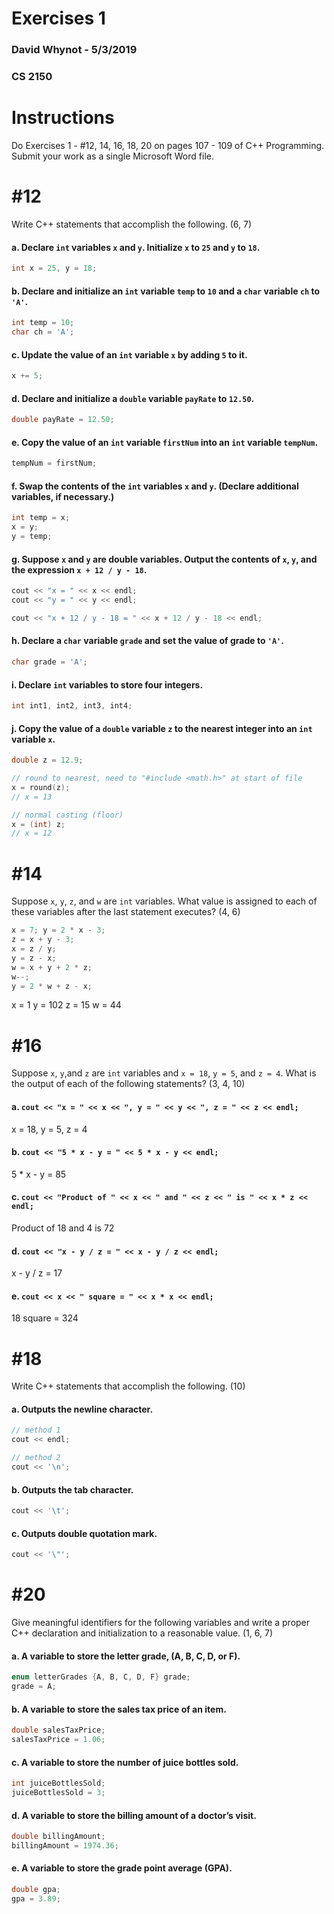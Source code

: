 # Exercises 1
### David Whynot - 5/3/2019
### CS 2150


# Instructions
Do Exercises 1 - #12, 14, 16, 18, 20 on pages 107 - 109 of C++ Programming. Submit your work as a single Microsoft Word file.



# #12
Write C++ statements that accomplish the following. (6, 7)
#### a. Declare `int` variables `x` and `y`. Initialize `x` to `25` and `y` to `18`.
```c++
int x = 25, y = 18;
```

#### b. Declare and initialize an `int` variable `temp` to `10` and a `char` variable `ch` to `'A'`.
```c++
int temp = 10;
char ch = 'A';
```

#### c. Update the value of an `int` variable `x` by adding `5` to it.
```c++
x += 5;
```

#### d. Declare and initialize a `double` variable `payRate` to `12.50`.
```c++
double payRate = 12.50;
```

#### e. Copy the value of an `int` variable `firstNum` into an `int` variable `tempNum`.
```c++
tempNum = firstNum;
```

#### f. Swap the contents of the `int` variables `x` and `y`. (Declare additional variables, if necessary.)
```c++
int temp = x;
x = y;
y = temp;
```

#### g. Suppose `x` and `y` are double variables. Output the contents of `x`, `y`, and the expression `x + 12 / y - 18`.
```c++
cout << "x = " << x << endl;
cout << "y = " << y << endl;

cout << "x + 12 / y - 18 = " << x + 12 / y - 18 << endl;
```

#### h. Declare a `char` variable `grade` and set the value of grade to `'A'`.
```c++
char grade = 'A';
```

#### i. Declare `int` variables to store four integers.
```c++
int int1, int2, int3, int4;
```

#### j. Copy the value of a `double` variable `z` to the nearest integer into an `int` variable `x`.
```c++
double z = 12.9;

// round to nearest, need to "#include <math.h>" at start of file
x = round(z);
// x = 13

// normal casting (floor)
x = (int) z;
// x = 12
```



# #14
Suppose `x`, `y`, `z`, and `w` are `int` variables. What value is assigned to each of these variables after the last statement executes? (4, 6)
```c++
x = 7; y = 2 * x - 3;
z = x + y - 3;
x = z / y;
y = z - x;
w = x + y + 2 * z;
w--;
y = 2 * w + z - x;
```
x = 1
y = 102
z = 15
w = 44


# #16
Suppose `x`, `y`,and `z` are `int` variables and `x = 18`, `y = 5`, and `z = 4`. What is the output of each of the following statements? (3, 4, 10)
#### a. `cout << "x = " << x << ", y = " << y << ", z = " << z << endl;`
x = 18, y = 5, z = 4

#### b. `cout << "5 * x - y = " << 5 * x - y << endl;`
5 * x - y = 85

#### c. `cout << "Product of " << x << " and " << z << " is " << x * z << endl;`
Product of 18 and 4 is 72

#### d. `cout << "x - y / z = " << x - y / z << endl;`
x - y / z = 17

#### e. `cout << x << " square = " << x * x << endl;`
18 square = 324



# #18
Write C++ statements that accomplish the following. (10)
#### a. Outputs the newline character.
```c++
// method 1
cout << endl;

// method 2
cout << '\n';
```

#### b. Outputs the tab character.
```c++
cout << '\t';
```

#### c. Outputs double quotation mark.
```c++
cout << '\"';
```



# #20
Give meaningful identifiers for the following variables and write a proper C++ declaration and initialization to a reasonable value. (1, 6, 7)
#### a. A variable to store the letter grade, (A, B, C, D, or F).
```c++
enum letterGrades {A, B, C, D, F} grade;
grade = A;
```

#### b. A variable to store the sales tax price of an item.
```c++
double salesTaxPrice;
salesTaxPrice = 1.06;
```

#### c. A variable to store the number of juice bottles sold.
```c++
int juiceBottlesSold;
juiceBottlesSold = 3;
```

#### d. A variable to store the billing amount of a doctor’s visit.
```c++
double billingAmount;
billingAmount = 1974.36;
```

#### e. A variable to store the grade point average (GPA).
```c++
double gpa;
gpa = 3.89;
```
